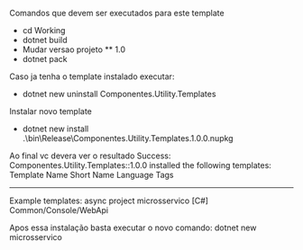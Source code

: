Comandos que devem ser executados para este template
* cd Working 
* dotnet build
* Mudar versao projeto 
**    <PackageVersion>1.0</PackageVersion>
* dotnet pack 

Caso ja tenha o template instalado executar:
* dotnet new uninstall Componentes.Utility.Templates

Instalar novo template
* dotnet new install .\bin\Release\Componentes.Utility.Templates.1.0.0.nupkg

Ao final vc devera ver o resultado 
Success: Componentes.Utility.Templates::1.0.0 installed the following templates:
Template Name                     Short Name     Language  Tags
--------------------------------  -------------  --------  ---------------------
Example templates: async project  microsservico  [C#]      Common/Console/WebApi

Apos essa instalação basta executar o novo comando:
dotnet new microsservico